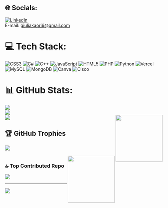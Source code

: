 

## 🌐 Socials:
[![LinkedIn](https://img.shields.io/badge/LinkedIn-%230077B5.svg?logo=linkedin&logoColor=white)](https://www.linkedin.com/in/giulia-kaori-nakamashi-6818a226a/) <br/>
E-mail: giuliakaori6@gmail.com

# 💻 Tech Stack:
![CSS3](https://img.shields.io/badge/css3-%231572B6.svg?style=for-the-badge&logo=css3&logoColor=white) ![C#](https://img.shields.io/badge/c%23-%23239120.svg?style=for-the-badge&logo=csharp&logoColor=white) ![C++](https://img.shields.io/badge/c++-%2300599C.svg?style=for-the-badge&logo=c%2B%2B&logoColor=white) ![JavaScript](https://img.shields.io/badge/javascript-%23323330.svg?style=for-the-badge&logo=javascript&logoColor=%23F7DF1E) ![HTML5](https://img.shields.io/badge/html5-%23E34F26.svg?style=for-the-badge&logo=html5&logoColor=white) ![PHP](https://img.shields.io/badge/php-%23777BB4.svg?style=for-the-badge&logo=php&logoColor=white) ![Python](https://img.shields.io/badge/python-3670A0?style=for-the-badge&logo=python&logoColor=ffdd54) ![Vercel](https://img.shields.io/badge/vercel-%23000000.svg?style=for-the-badge&logo=vercel&logoColor=white) ![MySQL](https://img.shields.io/badge/mysql-4479A1.svg?style=for-the-badge&logo=mysql&logoColor=white) ![MongoDB](https://img.shields.io/badge/MongoDB-%234ea94b.svg?style=for-the-badge&logo=mongodb&logoColor=white) ![Canva](https://img.shields.io/badge/Canva-%2300C4CC.svg?style=for-the-badge&logo=Canva&logoColor=white) ![Cisco](https://img.shields.io/badge/cisco-%23049fd9.svg?style=for-the-badge&logo=cisco&logoColor=black)


# 📊 GitHub Stats:
![](https://github-readme-stats.vercel.app/api?username=giuliakaori&theme=dark&hide_border=false&include_all_commits=false&count_private=false)<br/>
![](https://github-readme-streak-stats.herokuapp.com/?user=giuliakaori&theme=dark&hide_border=false)<br/> 
![](https://github-readme-stats.vercel.app/api/top-langs/?username=giuliakaori&theme=dark&hide_border=false&include_all_commits=false&count_private=false&layout=compact)
<img align="right" height="150" src="https://media3.giphy.com/media/v1.Y2lkPTc5MGI3NjExNXIxemljZDB1YnEwaGdlNW9hbTZqNTY0N2lvcW5heXduMXFuNWdkYSZlcD12MV9pbnRlcm5hbF9naWZfYnlfaWQmY3Q9Zw/A06UFEx8jxEwU/giphy.webp"  />


## 🏆 GitHub Trophies
![](https://github-profile-trophy.vercel.app/?username=giuliakaori&theme=radical&no-frame=false&no-bg=true&margin-w=4)<br/><br/>
<img align="right" height="150" src="https://i.imgflip.com/65efzo.gif"  />

### 🔝 Top Contributed Repo
![](https://github-contributor-stats.vercel.app/api?username=giuliakaori&limit=5&theme=dark&combine_all_yearly_contributions=true) 

---
[![](https://visitcount.itsvg.in/api?id=giuliakaori&icon=0&color=0)](https://visitcount.itsvg.in)

<!-- Proudly created with GPRM ( https://gprm.itsvg.in ) -->
